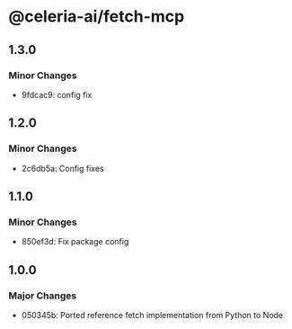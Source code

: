 # @celeria-ai/fetch-mcp

## 1.3.0

### Minor Changes

- 9fdcac9: config fix

## 1.2.0

### Minor Changes

- 2c6db5a: Config fixes

## 1.1.0

### Minor Changes

- 850ef3d: Fix package config

## 1.0.0

### Major Changes

- 050345b: Ported reference fetch implementation from Python to Node
